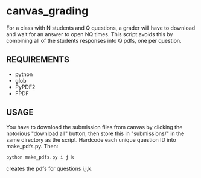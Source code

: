 # canvas_grading
For a class with N students and Q questions, a grader will have to download and wait for an answer to open NQ times. This script avoids this by combining all of the students responses into Q pdfs, one per question.


## REQUIREMENTS
- python
- glob
- PyPDF2
- FPDF

## USAGE
You have to download the submission files from canvas by clicking the notorious "download all" button, then store this in "submissions/" in the same directory as the script. Hardcode each unique question ID into make_pdfs.py. Then:
 ```bash  
python make_pdfs.py i j k
```
creates the pdfs for questions i,j,k.
